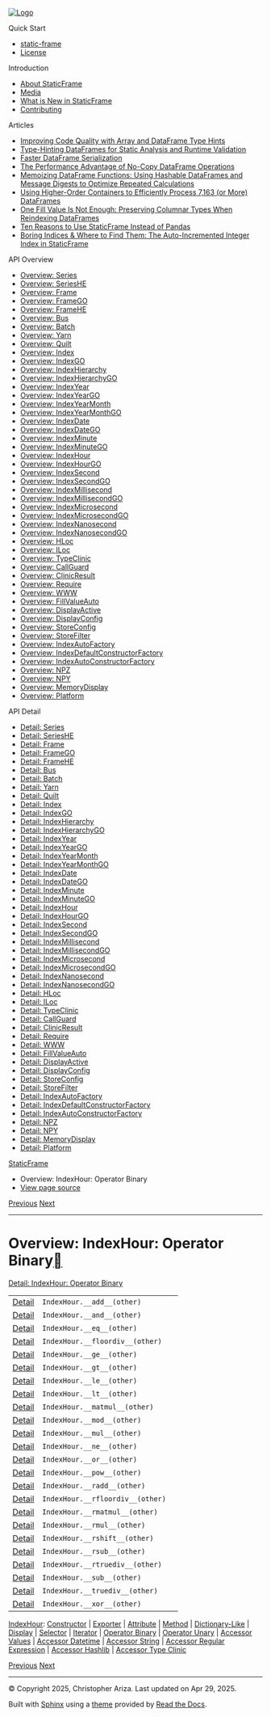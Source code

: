 [![Logo](../_static/sf-logo-web_icon-small.png)](../index.html)

Quick Start

* [static-frame](../readme.html)
* [License](../license.html)

Introduction

* [About StaticFrame](../intro.html)
* [Media](../intro.html#media)
* [What is New in StaticFrame](../new.html)
* [Contributing](../contributing.html)

Articles

* [Improving Code Quality with Array and DataFrame Type Hints](../articles/guard.html)
* [Type-Hinting DataFrames for Static Analysis and Runtime Validation](../articles/ftyping.html)
* [Faster DataFrame Serialization](../articles/serialize.html)
* [The Performance Advantage of No-Copy DataFrame Operations](../articles/no_copy.html)
* [Memoizing DataFrame Functions: Using Hashable DataFrames and Message Digests to Optimize Repeated Calculations](../articles/hash.html)
* [Using Higher-Order Containers to Efficiently Process 7,163 (or More) DataFrames](../articles/uhoc.html)
* [One Fill Value Is Not Enough: Preserving Columnar Types When Reindexing DataFrames](../articles/fill_value.html)
* [Ten Reasons to Use StaticFrame Instead of Pandas](../articles/upgrade.html)
* [Boring Indices & Where to Find Them: The Auto-Incremented Integer Index in StaticFrame](../articles/aiii.html)

API Overview

* [Overview: Series](series.html)
* [Overview: SeriesHE](series_he.html)
* [Overview: Frame](frame.html)
* [Overview: FrameGO](frame_go.html)
* [Overview: FrameHE](frame_he.html)
* [Overview: Bus](bus.html)
* [Overview: Batch](batch.html)
* [Overview: Yarn](yarn.html)
* [Overview: Quilt](quilt.html)
* [Overview: Index](index.html)
* [Overview: IndexGO](index_go.html)
* [Overview: IndexHierarchy](index_hierarchy.html)
* [Overview: IndexHierarchyGO](index_hierarchy_go.html)
* [Overview: IndexYear](index_year.html)
* [Overview: IndexYearGO](index_year_go.html)
* [Overview: IndexYearMonth](index_year_month.html)
* [Overview: IndexYearMonthGO](index_year_month_go.html)
* [Overview: IndexDate](index_date.html)
* [Overview: IndexDateGO](index_date_go.html)
* [Overview: IndexMinute](index_minute.html)
* [Overview: IndexMinuteGO](index_minute_go.html)
* [Overview: IndexHour](index_hour.html)
* [Overview: IndexHourGO](index_hour_go.html)
* [Overview: IndexSecond](index_second.html)
* [Overview: IndexSecondGO](index_second_go.html)
* [Overview: IndexMillisecond](index_millisecond.html)
* [Overview: IndexMillisecondGO](index_millisecond_go.html)
* [Overview: IndexMicrosecond](index_microsecond.html)
* [Overview: IndexMicrosecondGO](index_microsecond_go.html)
* [Overview: IndexNanosecond](index_nanosecond.html)
* [Overview: IndexNanosecondGO](index_nanosecond_go.html)
* [Overview: HLoc](hloc.html)
* [Overview: ILoc](iloc.html)
* [Overview: TypeClinic](type_clinic.html)
* [Overview: CallGuard](call_guard.html)
* [Overview: ClinicResult](clinic_result.html)
* [Overview: Require](require.html)
* [Overview: WWW](www.html)
* [Overview: FillValueAuto](fill_value_auto.html)
* [Overview: DisplayActive](display_active.html)
* [Overview: DisplayConfig](display_config.html)
* [Overview: StoreConfig](store_config.html)
* [Overview: StoreFilter](store_filter.html)
* [Overview: IndexAutoFactory](index_auto_factory.html)
* [Overview: IndexDefaultConstructorFactory](index_default_constructor_factory.html)
* [Overview: IndexAutoConstructorFactory](index_auto_constructor_factory.html)
* [Overview: NPZ](npz.html)
* [Overview: NPY](npy.html)
* [Overview: MemoryDisplay](memory_display.html)
* [Overview: Platform](platform.html)

API Detail

* [Detail: Series](../api_detail/series.html)
* [Detail: SeriesHE](../api_detail/series_he.html)
* [Detail: Frame](../api_detail/frame.html)
* [Detail: FrameGO](../api_detail/frame_go.html)
* [Detail: FrameHE](../api_detail/frame_he.html)
* [Detail: Bus](../api_detail/bus.html)
* [Detail: Batch](../api_detail/batch.html)
* [Detail: Yarn](../api_detail/yarn.html)
* [Detail: Quilt](../api_detail/quilt.html)
* [Detail: Index](../api_detail/index.html)
* [Detail: IndexGO](../api_detail/index_go.html)
* [Detail: IndexHierarchy](../api_detail/index_hierarchy.html)
* [Detail: IndexHierarchyGO](../api_detail/index_hierarchy_go.html)
* [Detail: IndexYear](../api_detail/index_year.html)
* [Detail: IndexYearGO](../api_detail/index_year_go.html)
* [Detail: IndexYearMonth](../api_detail/index_year_month.html)
* [Detail: IndexYearMonthGO](../api_detail/index_year_month_go.html)
* [Detail: IndexDate](../api_detail/index_date.html)
* [Detail: IndexDateGO](../api_detail/index_date_go.html)
* [Detail: IndexMinute](../api_detail/index_minute.html)
* [Detail: IndexMinuteGO](../api_detail/index_minute_go.html)
* [Detail: IndexHour](../api_detail/index_hour.html)
* [Detail: IndexHourGO](../api_detail/index_hour_go.html)
* [Detail: IndexSecond](../api_detail/index_second.html)
* [Detail: IndexSecondGO](../api_detail/index_second_go.html)
* [Detail: IndexMillisecond](../api_detail/index_millisecond.html)
* [Detail: IndexMillisecondGO](../api_detail/index_millisecond_go.html)
* [Detail: IndexMicrosecond](../api_detail/index_microsecond.html)
* [Detail: IndexMicrosecondGO](../api_detail/index_microsecond_go.html)
* [Detail: IndexNanosecond](../api_detail/index_nanosecond.html)
* [Detail: IndexNanosecondGO](../api_detail/index_nanosecond_go.html)
* [Detail: HLoc](../api_detail/hloc.html)
* [Detail: ILoc](../api_detail/iloc.html)
* [Detail: TypeClinic](../api_detail/type_clinic.html)
* [Detail: CallGuard](../api_detail/call_guard.html)
* [Detail: ClinicResult](../api_detail/clinic_result.html)
* [Detail: Require](../api_detail/require.html)
* [Detail: WWW](../api_detail/www.html)
* [Detail: FillValueAuto](../api_detail/fill_value_auto.html)
* [Detail: DisplayActive](../api_detail/display_active.html)
* [Detail: DisplayConfig](../api_detail/display_config.html)
* [Detail: StoreConfig](../api_detail/store_config.html)
* [Detail: StoreFilter](../api_detail/store_filter.html)
* [Detail: IndexAutoFactory](../api_detail/index_auto_factory.html)
* [Detail: IndexDefaultConstructorFactory](../api_detail/index_default_constructor_factory.html)
* [Detail: IndexAutoConstructorFactory](../api_detail/index_auto_constructor_factory.html)
* [Detail: NPZ](../api_detail/npz.html)
* [Detail: NPY](../api_detail/npy.html)
* [Detail: MemoryDisplay](../api_detail/memory_display.html)
* [Detail: Platform](../api_detail/platform.html)

[StaticFrame](../index.html)

* Overview: IndexHour: Operator Binary
* [View page source](../_sources/api_overview/index_hour-operator_binary.rst.txt)

[Previous](index_hour-iterator.html "Overview: IndexHour: Iterator")
[Next](index_hour-operator_unary.html "Overview: IndexHour: Operator Unary")

---

# Overview: IndexHour: Operator Binary[](#overview-indexhour-operator-binary "Link to this heading")

[Detail: IndexHour: Operator Binary](../api_detail/index_hour-operator_binary.html#api-detail-indexhour-operator-binary)

|  |  |  |
| --- | --- | --- |
| [Detail](../api_detail/index_hour-operator_binary.html#api-sig-indexhour-add) | `IndexHour.__add__(other)` |  |
| [Detail](../api_detail/index_hour-operator_binary.html#api-sig-indexhour-and) | `IndexHour.__and__(other)` |  |
| [Detail](../api_detail/index_hour-operator_binary.html#api-sig-indexhour-eq) | `IndexHour.__eq__(other)` |  |
| [Detail](../api_detail/index_hour-operator_binary.html#api-sig-indexhour-floordiv) | `IndexHour.__floordiv__(other)` |  |
| [Detail](../api_detail/index_hour-operator_binary.html#api-sig-indexhour-ge) | `IndexHour.__ge__(other)` |  |
| [Detail](../api_detail/index_hour-operator_binary.html#api-sig-indexhour-gt) | `IndexHour.__gt__(other)` |  |
| [Detail](../api_detail/index_hour-operator_binary.html#api-sig-indexhour-le) | `IndexHour.__le__(other)` |  |
| [Detail](../api_detail/index_hour-operator_binary.html#api-sig-indexhour-lt) | `IndexHour.__lt__(other)` |  |
| [Detail](../api_detail/index_hour-operator_binary.html#api-sig-indexhour-matmul) | `IndexHour.__matmul__(other)` |  |
| [Detail](../api_detail/index_hour-operator_binary.html#api-sig-indexhour-mod) | `IndexHour.__mod__(other)` |  |
| [Detail](../api_detail/index_hour-operator_binary.html#api-sig-indexhour-mul) | `IndexHour.__mul__(other)` |  |
| [Detail](../api_detail/index_hour-operator_binary.html#api-sig-indexhour-ne) | `IndexHour.__ne__(other)` |  |
| [Detail](../api_detail/index_hour-operator_binary.html#api-sig-indexhour-or) | `IndexHour.__or__(other)` |  |
| [Detail](../api_detail/index_hour-operator_binary.html#api-sig-indexhour-pow) | `IndexHour.__pow__(other)` |  |
| [Detail](../api_detail/index_hour-operator_binary.html#api-sig-indexhour-radd) | `IndexHour.__radd__(other)` |  |
| [Detail](../api_detail/index_hour-operator_binary.html#api-sig-indexhour-rfloordiv) | `IndexHour.__rfloordiv__(other)` |  |
| [Detail](../api_detail/index_hour-operator_binary.html#api-sig-indexhour-rmatmul) | `IndexHour.__rmatmul__(other)` |  |
| [Detail](../api_detail/index_hour-operator_binary.html#api-sig-indexhour-rmul) | `IndexHour.__rmul__(other)` |  |
| [Detail](../api_detail/index_hour-operator_binary.html#api-sig-indexhour-rshift) | `IndexHour.__rshift__(other)` |  |
| [Detail](../api_detail/index_hour-operator_binary.html#api-sig-indexhour-rsub) | `IndexHour.__rsub__(other)` |  |
| [Detail](../api_detail/index_hour-operator_binary.html#api-sig-indexhour-rtruediv) | `IndexHour.__rtruediv__(other)` |  |
| [Detail](../api_detail/index_hour-operator_binary.html#api-sig-indexhour-sub) | `IndexHour.__sub__(other)` |  |
| [Detail](../api_detail/index_hour-operator_binary.html#api-sig-indexhour-truediv) | `IndexHour.__truediv__(other)` |  |
| [Detail](../api_detail/index_hour-operator_binary.html#api-sig-indexhour-xor) | `IndexHour.__xor__(other)` |  |

[IndexHour](index_hour.html#api-overview-indexhour): [Constructor](index_hour-constructor.html#api-overview-indexhour-constructor) | [Exporter](index_hour-exporter.html#api-overview-indexhour-exporter) | [Attribute](index_hour-attribute.html#api-overview-indexhour-attribute) | [Method](index_hour-method.html#api-overview-indexhour-method) | [Dictionary-Like](index_hour-dictionary_like.html#api-overview-indexhour-dictionary-like) | [Display](index_hour-display.html#api-overview-indexhour-display) | [Selector](index_hour-selector.html#api-overview-indexhour-selector) | [Iterator](index_hour-iterator.html#api-overview-indexhour-iterator) | [Operator Binary](#api-overview-indexhour-operator-binary) | [Operator Unary](index_hour-operator_unary.html#api-overview-indexhour-operator-unary) | [Accessor Values](index_hour-accessor_values.html#api-overview-indexhour-accessor-values) | [Accessor Datetime](index_hour-accessor_datetime.html#api-overview-indexhour-accessor-datetime) | [Accessor String](index_hour-accessor_string.html#api-overview-indexhour-accessor-string) | [Accessor Regular Expression](index_hour-accessor_regular_expression.html#api-overview-indexhour-accessor-regular-expression) | [Accessor Hashlib](index_hour-accessor_hashlib.html#api-overview-indexhour-accessor-hashlib) | [Accessor Type Clinic](index_hour-accessor_type_clinic.html#api-overview-indexhour-accessor-type-clinic)

[Previous](index_hour-iterator.html "Overview: IndexHour: Iterator")
[Next](index_hour-operator_unary.html "Overview: IndexHour: Operator Unary")

---

© Copyright 2025, Christopher Ariza.
Last updated on Apr 29, 2025.

Built with [Sphinx](https://www.sphinx-doc.org/) using a
[theme](https://github.com/readthedocs/sphinx_rtd_theme)
provided by [Read the Docs](https://readthedocs.org).
